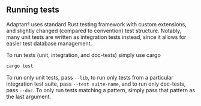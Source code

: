 ## Running tests

Adaptarr! uses standard Rust testing framework with custom extensions, and
slightly changed (compared to convention) test structure. Notably, many unit
tests are written as integration tests instead, since it allows for easier test
database management.

To run tests (unit, integration, and doc-tests) simply use cargo

```sh
cargo test
```

To run only unit tests, pass `--lib`, to run only tests from a particular
integration test suite, pass `--test suite-name`, and to run only doc-tests,
pass `--doc`. To only run tests matching a pattern, simply pass that pattern as
the last argument.
